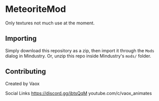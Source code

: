 # MeteoriteMod
Only textures not much use at the moment.

## Importing

Simply download this repository as a zip, then import it through the `Mods` dialog in Mindustry. Or, unzip this repo inside Mindustry's `mods/` folder.

## Contributing

Created by Vaox

Social Links
https://discord.gg/jbtsQqM
youtube.com/c/vaox_animates
